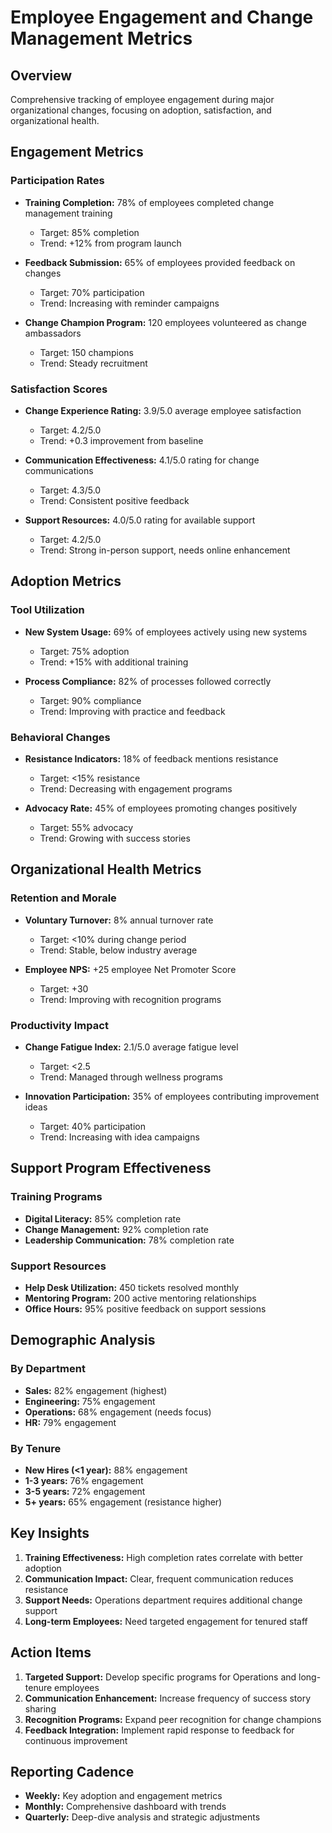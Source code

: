 # Employee Engagement and Change Management Metrics

## Overview
Comprehensive tracking of employee engagement during major organizational changes, focusing on adoption, satisfaction, and organizational health.

## Engagement Metrics

### Participation Rates
- **Training Completion:** 78% of employees completed change management training
  - Target: 85% completion
  - Trend: +12% from program launch

- **Feedback Submission:** 65% of employees provided feedback on changes
  - Target: 70% participation
  - Trend: Increasing with reminder campaigns

- **Change Champion Program:** 120 employees volunteered as change ambassadors
  - Target: 150 champions
  - Trend: Steady recruitment

### Satisfaction Scores
- **Change Experience Rating:** 3.9/5.0 average employee satisfaction
  - Target: 4.2/5.0
  - Trend: +0.3 improvement from baseline

- **Communication Effectiveness:** 4.1/5.0 rating for change communications
  - Target: 4.3/5.0
  - Trend: Consistent positive feedback

- **Support Resources:** 4.0/5.0 rating for available support
  - Target: 4.2/5.0
  - Trend: Strong in-person support, needs online enhancement

## Adoption Metrics

### Tool Utilization
- **New System Usage:** 69% of employees actively using new systems
  - Target: 75% adoption
  - Trend: +15% with additional training

- **Process Compliance:** 82% of processes followed correctly
  - Target: 90% compliance
  - Trend: Improving with practice and feedback

### Behavioral Changes
- **Resistance Indicators:** 18% of feedback mentions resistance
  - Target: <15% resistance
  - Trend: Decreasing with engagement programs

- **Advocacy Rate:** 45% of employees promoting changes positively
  - Target: 55% advocacy
  - Trend: Growing with success stories

## Organizational Health Metrics

### Retention and Morale
- **Voluntary Turnover:** 8% annual turnover rate
  - Target: <10% during change period
  - Trend: Stable, below industry average

- **Employee NPS:** +25 employee Net Promoter Score
  - Target: +30
  - Trend: Improving with recognition programs

### Productivity Impact
- **Change Fatigue Index:** 2.1/5.0 average fatigue level
  - Target: <2.5
  - Trend: Managed through wellness programs

- **Innovation Participation:** 35% of employees contributing improvement ideas
  - Target: 40% participation
  - Trend: Increasing with idea campaigns

## Support Program Effectiveness

### Training Programs
- **Digital Literacy:** 85% completion rate
- **Change Management:** 92% completion rate
- **Leadership Communication:** 78% completion rate

### Support Resources
- **Help Desk Utilization:** 450 tickets resolved monthly
- **Mentoring Program:** 200 active mentoring relationships
- **Office Hours:** 95% positive feedback on support sessions

## Demographic Analysis

### By Department
- **Sales:** 82% engagement (highest)
- **Engineering:** 75% engagement
- **Operations:** 68% engagement (needs focus)
- **HR:** 79% engagement

### By Tenure
- **New Hires (<1 year):** 88% engagement
- **1-3 years:** 76% engagement
- **3-5 years:** 72% engagement
- **5+ years:** 65% engagement (resistance higher)

## Key Insights
1. **Training Effectiveness:** High completion rates correlate with better adoption
2. **Communication Impact:** Clear, frequent communication reduces resistance
3. **Support Needs:** Operations department requires additional change support
4. **Long-term Employees:** Need targeted engagement for tenured staff

## Action Items
1. **Targeted Support:** Develop specific programs for Operations and long-tenure employees
2. **Communication Enhancement:** Increase frequency of success story sharing
3. **Recognition Programs:** Expand peer recognition for change champions
4. **Feedback Integration:** Implement rapid response to feedback for continuous improvement

## Reporting Cadence
- **Weekly:** Key adoption and engagement metrics
- **Monthly:** Comprehensive dashboard with trends
- **Quarterly:** Deep-dive analysis and strategic adjustments
